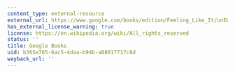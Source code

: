 ```yaml
---
content_type: external-resource
external_url: https://www.google.com/books/edition/Feeling_Like_It/unEWEAAAQBAJ?hl=en&gbpv=1
has_external_license_warning: true
license: https://en.wikipedia.org/wiki/All_rights_reserved
status: ''
title: Google Books
uid: b365e765-6ac5-4daa-b94b-a88017717c8d
wayback_url: ''
---
```

